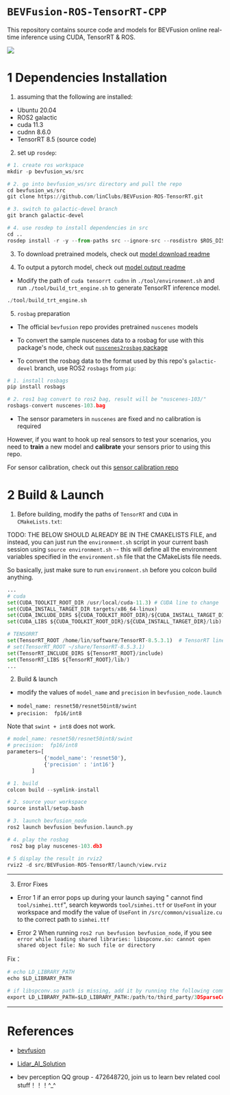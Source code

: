 # `BEVFusion-ROS-TensorRT-CPP`

This repository contains source code and models for BEVFusion online real-time inference using CUDA, TensorRT & ROS.

![](configs/cuda-bevfusion.gif)


# 1 Dependencies Installation

1. assuming that the following are installed:

- Ubuntu 20.04
- ROS2 galactic
- cuda 11.3
- cudnn 8.6.0
- TensorRT 8.5 (source code)

2. set up `rosdep`:

~~~python
# 1. create ros workspace
mkdir -p bevfusion_ws/src

# 2. go into bevfusion_ws/src directory and pull the repo
cd bevfusion_ws/src
git clone https://github.com/linClubs/BEVFusion-ROS-TensorRT.git

# 3. switch to galactic-devel branch
git branch galactic-devel

# 4. use rosdep to install dependencies in src
cd .. 
rosdep install -r -y --from-paths src --ignore-src --rosdistro $ROS_DISTRO
~~~

3. To download pretrained models, check out [model download readme](https://github.com/linClubs/BEVFusion-ROS-TensorRT/blob/main/model/readme.md)

4. To output a pytorch model, check out [model output readme](https://github.com/NVIDIA-AI-IOT/Lidar_AI_Solution/blob/master/CUDA-BEVFusion/qat/README.md)

+ Modify the path of `cuda tensorrt cudnn` in `./tool/environment.sh` and run `./tool/build_trt_engine.sh` to generate TensorRT inference model.

~~~python
./tool/build_trt_engine.sh
~~~


5. `rosbag` preparation

+ The official `bevfusion` repo provides pretrained `nuscenes` models

+ To convert the sample nuscenes data to a rosbag for use with this package's node, check out [`nuscenes2rosbag` package](https://github.com/linClubs/nuscenes2rosbag)


+ To convert the rosbag data to the format used by this repo's `galactic-devel` branch, use ROS2 `rosbags` from `pip`:

~~~python
# 1. install rosbags
pip install rosbags

# 2. ros1 bag convert to ros2 bag, result will be "nuscenes-103/"
rosbags-convert nuscenes-103.bag
~~~

+ The sensor parameters in `nuscenes` are fixed and no calibration is required 

However, if you want to hook up real sensors to test your scenarios, you need to **train** a new model and **calibrate** your sensors prior to using this repo.

For sensor calibration, check out this [sensor calibration repo](https://github.com/linClubs/Calibration-Is-All-You-Need)

# 2 Build & Launch

1. Before building, modify the paths of `TensorRT` and `CUDA` in `CMakeLists.txt`:

TODO: THE BELOW SHOULD ALREADY BE IN THE CMAKELISTS FILE, and instead, you can
just run the `environment.sh` script in your current bash session using `source
environment.sh` -- this will define all the environment variables specified in
the `environment.sh` file that the CMakeLists file needs.

So basically, just make sure to run `environment.sh` before you colcon build
anything.

~~~python
...
# cuda
set(CUDA_TOOLKIT_ROOT_DIR /usr/local/cuda-11.3) # CUDA line to change
set(CUDA_INSTALL_TARGET_DIR targets/x86_64-linux)
set(CUDA_INCLUDE_DIRS ${CUDA_TOOLKIT_ROOT_DIR}/${CUDA_INSTALL_TARGET_DIR}/include)
set(CUDA_LIBS ${CUDA_TOOLKIT_ROOT_DIR}/${CUDA_INSTALL_TARGET_DIR}/lib)

# TENSORRT
set(TensorRT_ROOT /home/lin/software/TensorRT-8.5.3.1)  # TensorRT line to change
# set(TensorRT_ROOT ~/share/TensorRT-8.5.3.1)           
set(TensorRT_INCLUDE_DIRS ${TensorRT_ROOT}/include)
set(TensorRT_LIBS ${TensorRT_ROOT}/lib/)
...
~~~

2. Build & launch

+ modify the values of `model_name` and `precision` in `bevfusion_node.launch`

- `model_name: resnet50/resnet50int8/swint`
- `precision:  fp16/int8`

Note that `swint + int8` does not work.

~~~python
# model_name: resnet50/resnet50int8/swint
# precision:  fp16/int8
parameters=[
			{'model_name': 'resnet50'},
			{'precision' : 'int16'}
		]
~~~

~~~python
# 1. build
colcon build --symlink-install

# 2. source your workspace
source install/setup.bash

# 3. launch bevfusion_node
ros2 launch bevfusion bevfusion.launch.py

# 4. play the rosbag
 ros2 bag play nuscenes-103.db3

# 5 display the result in rviz2
rviz2 -d src/BEVFusion-ROS-TensorRT/launch/view.rviz
~~~

---

3. Error Fixes

+ Error 1
if an error pops up during your launch saying " cannot find `tool/simhei.ttf`", search keywords `tool/simhei.ttf` or `UseFont` in your workspace and modify the value of `UseFont` in `/src/common/visualize.cu` to the correct path to `simhei.ttf`


+ Error 2
When running `ros2 run bevfusion bevfusion_node`, if you see `error while loading shared libraries: libspconv.so: cannot open shared object file: No such file or directory`

Fix：
~~~python
# echo LD_LIBRARY_PATH
echo $LD_LIBRARY_PATH

# if libspconv.so path is missing, add it by running the following command in terminal
export LD_LIBRARY_PATH=$LD_LIBRARY_PATH:/path/to/third_party/3DSparseConvolution/libspconv/lib/x86_64
~~~

---

# References

+ [bevfusion](https://github.com/mit-han-lab/bevfusion)
+ [Lidar_AI_Solution](https://github.com/NVIDIA-AI-IOT/Lidar_AI_Solution)


+ bev perception QQ group - 472648720, join us to learn bev related cool stuff！！！^_^
